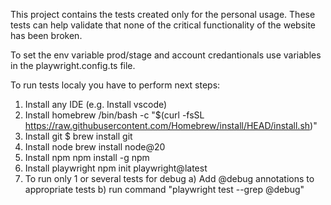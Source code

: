 This project contains the tests created only for the personal usage. These tests can help validate that none of the critical functionality of the website has been broken.

To set the env variable prod/stage and account credantionals use variables in the playwright.config.ts file. 

To run tests localy you have to perform next steps: 
1) Install any IDE (e.g. Install vscode)
2) Install homebrew
/bin/bash -c "$(curl -fsSL https://raw.githubusercontent.com/Homebrew/install/HEAD/install.sh)"
3) Install git 
$ brew install git
4) Install node 
brew install node@20
5) Install npm
npm install -g npm
6) Install playwright 
npm init playwright@latest
7) To run only 1 or several tests for debug 
a) Add @debug annotations to appropriate tests 
b) run command "playwright test --grep @debug"
